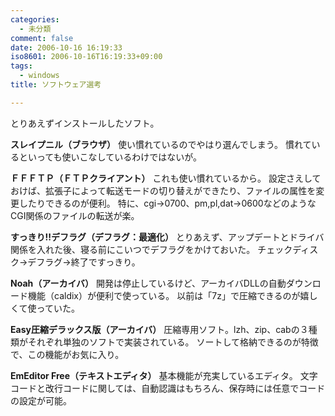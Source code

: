 ```yaml
---
categories:
  - 未分類
comment: false
date: 2006-10-16 16:19:33
iso8601: 2006-10-16T16:19:33+09:00
tags:
  - windows
title: ソフトウェア選考

---
```


とりあえずインストールしたソフト。

<strong>スレイプニル（ブラウザ）</strong>
使い慣れているのでやはり選んでしまう。
慣れているといっても使いこなしているわけではないが。

<strong>ＦＦＦＴＰ（ＦＴＰクライアント）</strong>
これも使い慣れているから。
設定さえしておけば、拡張子によって転送モードの切り替えができたり、ファイルの属性を変更したりできるのが便利。
特に、cgi→0700、pm,pl,dat→0600などのようなCGI関係のファイルの転送が楽。

<strong>すっきり!!デフラグ（デフラグ：最適化）</strong>
とりあえず、アップデートとドライバ関係を入れた後、寝る前にこいつでデフラグをかけておいた。
チェックディスク→デフラグ→終了ですっきり。

<strong>Noah（アーカイバ）</strong>
開発は停止しているけど、アーカイバDLLの自動ダウンロード機能（caldix）が便利で使っている。
以前は「7z」で圧縮できるのが嬉しくて使っていた。

<strong>Easy圧縮デラックス版（アーカイバ）</strong>
圧縮専用ソフト。lzh、zip、cabの３種類がそれぞれ単独のソフトで実装されている。
ソートして格納できるのが特徴で、この機能がお気に入り。

<strong>EmEditor Free（テキストエディタ）</strong>
基本機能が充実しているエディタ。
文字コードと改行コードに関しては、自動認識はもちろん、保存時には任意でコードの設定が可能。
